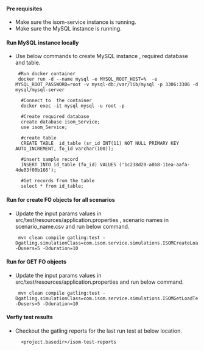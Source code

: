 #### Pre requisites 
- Make sure the isom-service instance is running.
- Make sure the MySQL instance is running.

#### Run MySQL instance locally

- Use below commands to create MySQL instance , required database and table.
  
       #Run docker container
       docker run -d --name mysql -e MYSQL_ROOT_HOST=%  -e  MYSQL_ROOT_PASSWORD=root -v mysql-db:/var/lib/mysql -p 3306:3306 -d mysql/mysql-server	
    
        #Connect to  the container
        docker exec -it mysql mysql -u root -p
        
        #Create required database 
        create database isom_Service;
        use isom_Service;
        
        #create table
        CREATE TABLE  id_table (sr_id INT(11) NOT NULL PRIMARY KEY AUTO_INCREMENT, fo_id varchar(100));
        
        #insert sample record
        INSERT INTO id_table (fo_id) VALUES ('1c238d20-a0b8-11ea-aafa-4de03f00b166');
        
        #Get records from the table
        select * from id_table; 
       
#### Run for create FO objects for all scenarios
- Update the input params values in src/test/resources/application.properties , scenario names in scenario_name.csv and run below command.

       mvn clean compile gatling:test -Dgatling.simulationClass=com.isom.service.simulations.ISOMCreateLoadTest -Dusers=5 -Dduration=10
 
#### Run for GET FO objects
- Update the input params values in src/test/resources/application.properties and run below command.

       mvn clean compile gatling:test -Dgatling.simulationClass=com.isom.service.simulations.ISOMGetLoadTest -Dusers=5 -Dduration=10
 
#### Verfiy test results
- Checkout the gatling reports for the last run test at below location.
    
        <project.basedir>/isom-test-reports